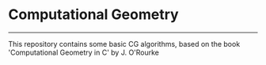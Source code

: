 # Computational Geometry
-----------------------------------------------------------
This repository contains some basic CG algorithms, based
on the book 'Computational Geometry in C' by J. O'Rourke
